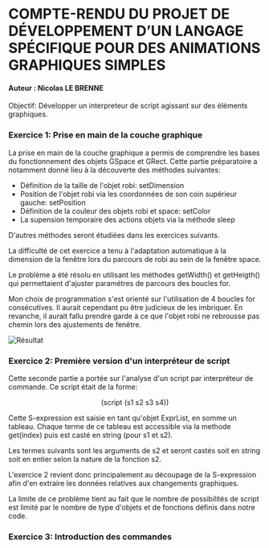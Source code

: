 # COMPTE-RENDU DU PROJET DE DÉVELOPPEMENT D’UN LANGAGE SPÉCIFIQUE POUR DES ANIMATIONS GRAPHIQUES SIMPLES

#### Auteur : Nicolas LE BRENNE

Objectif: Développer un interpreteur de script agissant sur des éléments graphiques.


### Exercice 1: Prise en main de la couche graphique

La prise en main de la couche graphique a permis de comprendre les bases du fonctionnement des objets GSpace et GRect.
Cette partie préparatoire a notamment donné lieu à la découverte des méthodes suivantes:


* Définition de la taille de l'objet robi: setDimension
* Position de l'objet robi via les coordonnées de son coin supérieur gauche: setPosition
* Définition de la couleur des objets robi et space: setColor
* La supension temporaire des actions objets via la méthode sleep


D'autres méthodes seront étudiées dans les exercices suivants.

La difficulté de cet exercice a tenu à l'adaptation automatique à la dimension de la fenêtre lors du parcours de robi au sein de la fenêtre space.

Le problème a été résolu en utilisant les méthodes getWidth() et getHeigth() qui permettaient d'ajuster paramétres de parcours des boucles for.

Mon choix de programmation s'est orienté sur l'utilisation de 4 boucles for consécutives. Il aurait cependant pu être judicieux de les imbriquer. En revanche, il aurait fallu prendre garde à ce que l'objet robi ne rebrousse pas chemin lors des ajustements de fenêtre.

![Résultat](https://i.gyazo.com/ca6f038e823dbae2bae8da4630bcb1f7.gif)

### Exercice 2: Première version d'un interpréteur de script

Cette seconde partie a portée sur l'analyse d'un script par interpréteur de commande. Ce script était de la forme:

 <center>(script (s1 s2 s3 s4))</center>
 
 Cette S-expression est saisie en tant qu'objet ExprList, en somme un tableau. Chaque terme de ce tableau est accessible via la methode get(index) puis est casté en string (pour s1 et s2). 
 
 Les termes suivants sont les arguments de s2 et seront castés soit en string soit en entier selon la nature de la fonction s2.
 
 L'exercice 2 revient donc principalement au découpage de la S-expression afin d'en extraire les données relatives aux changements graphiques.
 
 La limite de ce problème tient au fait que le nombre de possibilités de script est limité par le nombre de type d'objets et de fonctions définis dans notre code.
 
 ### Exercice 3: Introduction des commandes
 
 
